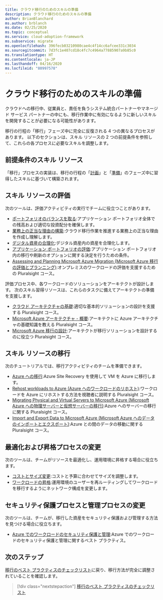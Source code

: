 ```yaml
---
title: クラウド移行のためのスキルの準備
description: クラウド移行のためのスキルの準備
author: BrianBlanchard
ms.author: brblanch
ms.date: 02/25/2020
ms.topic: conceptual
ms.service: cloud-adoption-framework
ms.subservice: migrate
ms.openlocfilehash: 396fecb03210980cae4c4f14cc6afcee331c3034
ms.sourcegitcommit: 7d3fc1e407cd18c4fc7c4964a77885907a9b85c0
ms.translationtype: HT
ms.contentlocale: ja-JP
ms.lasthandoff: 04/16/2020
ms.locfileid: "80997578"
---
```

# <a name="skills-readiness-for-cloud-migration"></a>クラウド移行のためのスキルの準備

クラウドへの移行中、従業員と、責任を負うシステム統合パートナーやマネージド サービス パートナーの中にも、移行作業中に有効になるように新しいスキルを開発することが必要になる可能性があります。

移行の行程の「移行」フェーズ中に完全に反復される 4 つの異なるプロセスがあります。 以下のセクションは、スキル リソースの 2 つの前提条件を参照して、これらの各プロセスに必要なスキルを調整します。

## <a name="prerequisites-skilling-resources"></a>前提条件のスキル リソース

「移行」プロセスの実装は、移行の行程の「[計画](../strategy/suggested-skills.md)」と「[準備](../organize/suggested-skills.md)」のフェーズ中に習得したスキルに基づいて構築されます。

## <a name="assess-skilling-resources"></a>スキル リソースの評価

次のツールは、評価アクティビティの実行でチームに役立つことがあります。

- [ポートフォリオのバランスを取る](../strategy/balance-the-portfolio.md):アプリケーション ポートフォリオ全体での残高および適切な投資配分を確保します。
- [業務上の正当な理由の構築](../strategy/cloud-migration-business-case.md):クラウド移行作業を推進する業務上の正当な理由を作成し理解します。
- [デジタル資産の合理化](../digital-estate/rationalize.md):デジタル資産内の資産を合理化します。
- [アプリケーション ポートフォリオの評価](https://docs.microsoft.com/learn/modules/app-and-infra-migration-and-modernization):アプリケーション ポートフォリオ内の移行や刷新のオプションに関する決定を行うための条件。
- [Assessing and Planning Microsoft Azure Migration (Microsoft Azure 移行の評価とプランニング)](https://www.pluralsight.com/courses/microsoft-azure-migration-assessing-planning):オンプレミスのワークロードの評価を支援するための Pluralsight コース。

評価プロセス中、各ワークロードのソリューションをアーキテクトが設計します。 次のスキル習得リソースは、これらのタスクに備えてアーキテクトの準備を支援します。

- [クラウド アーキテクチャの基礎](https://www.pluralsight.com/courses/cloud-architecture-foundations):適切な基本的ソリューションの設計を支援する Pluralsight コース。
- [Microsoft Azure アーキテクチャ - 概要](https://www.pluralsight.com/courses/azure-architecture-getting-started):アーキテクトに Azure アーキテクチャの基礎知識を教える Pluralsight コース。
- [Microsoft Azure 移行の設計](https://www.pluralsight.com/courses/microsoft-azure-migrations-designing):アーキテクトが移行ソリューションを設計するのに役立つ Pluralsight コース。

## <a name="migrate-skilling-resources"></a>スキル リソースの移行

次のチュートリアルでは、移行アクティビティのチームを準備できます。

- [Azure への移行](https://docs.microsoft.com/azure/site-recovery/migrate-tutorial-on-premises-azure):Azure Site Recovery を使用して VM を Azure に移行します。
- [Rehost workloads to Azure (Azure へのワークロードのリホスト)](https://www.pluralsight.com/courses/microsoft-azure-workloads-rehosting):ワークロードを Azure にリホストする方法を視聴者に説明する Pluralsight コース。
- [Migrating Physical and Virtual Servers to Microsoft Azure (Microsoft Azure への物理サーバーと仮想サーバーの移行)](https://www.pluralsight.com/courses/microsoft-azure-migrating-physical-virtual-servers):Azure へのサーバーの移行に関する Pluralsight コース。
- [Import and Export Data to Microsoft Azure (Microsoft Azure へのデータのインポートとエクスポート)](https://www.pluralsight.com/courses/microsoft-azure-import-export-data):Azure との間のデータの移動に関する Pluralsight コース。

## <a name="optimize-and-promote-process-changes"></a>最適化および昇格プロセスの変更

次のツールは、チームがリソースを最適化し、運用環境に昇格する場合に役立ちます。

- [コストとサイズ変更](./azure-best-practices/migrate-best-practices-costs.md):コストと予算に合わせてサイズを調整します。
- [ワークロードの昇格](./azure-best-practices/migrate-best-practices-networking.md):運用環境のユーザーを再ルーティングしてワークロードを移行するようにネットワーク構成を変更します。

## <a name="secure-and-manage-process-changes"></a>セキュリティ保護プロセスと管理プロセスの変更

次のツールは、チームが、移行した資産をセキュリティ保護および管理する方法を見つける場合に役立ちます。

- [Azure でのワークロードのセキュリティ保護と管理](./azure-best-practices/migrate-best-practices-security-management.md):Azure でのワークロードのセキュリティ保護と管理に関するベスト プラクティス。

## <a name="next-steps"></a>次のステップ

[移行のベスト プラクティスのチェックリスト](./azure-best-practices/index.md)に戻り、移行方法が完全に調整されていることを確認します。

> [!div class="nextstepaction"]
> [移行のベスト プラクティスのチェックリスト](./index.md)
